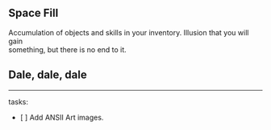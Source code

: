 Space Fill
---
Accumulation of objects and skills in your inventory. Illusion that you will gain   
something, but there is no end to it.

Dale, dale, dale
---

---
tasks:
  - [ ] Add ANSII Art images.
